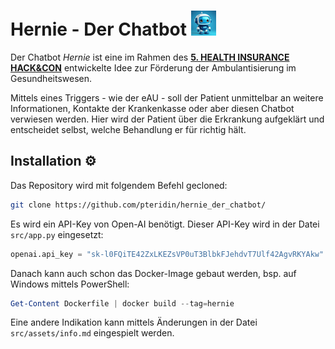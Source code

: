 # Hernie - Der Chatbot ![🤖](src/assets/icon.png)

Der Chatbot *Hernie* ist eine im Rahmen des [**5. HEALTH INSURANCE HACK&CON**](https://www.health-insurance-hack.de/) entwickelte Idee zur Förderung der Ambulantisierung im Gesundheitswesen. 

Mittels eines Triggers - wie der eAU - soll der Patient unmittelbar an weitere Informationen, Kontakte der Krankenkasse oder aber diesen Chatbot verwiesen werden. Hier wird der Patient über die Erkrankung aufgeklärt und entscheidet selbst, welche Behandlung er für richtig hält.

## Installation ⚙

Das Repository wird mit folgendem Befehl gecloned:

```bash
git clone https://github.com/pteridin/hernie_der_chatbot/
```

Es wird ein API-Key von Open-AI benötigt. Dieser API-Key wird in der Datei `src/app.py` eingesetzt:

```python
openai.api_key = "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"
```

Danach kann auch schon das Docker-Image gebaut werden, bsp. auf Windows mittels PowerShell:

```powershell
Get-Content Dockerfile | docker build --tag=hernie
```

Eine andere Indikation kann mittels Änderungen in der Datei `src/assets/info.md` eingespielt werden.